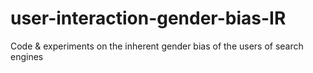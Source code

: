 # user-interaction-gender-bias-IR
Code &amp; experiments on the inherent gender bias of the users of search engines
